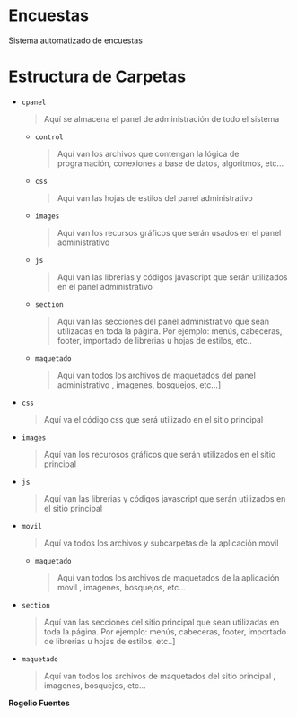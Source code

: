 # Encuestas
Sistema automatizado de encuestas
# Estructura de Carpetas
- `cpanel` 

    > Aquí se almacena el panel de 
    > administración de todo el sistema

    - `control` 
        >Aquí van los archivos que contengan la lógica de programación, conexiones a base de datos, algoritmos, etc...
     
    - `css`
    
        >Aquí van las hojas de estilos del panel administrativo
        
    - `images` 
    
        >Aquí van los recursos gráficos que serán usados en el panel administrativo
        
    - `js` 
        >Aquí van las librerias y códigos javascript que serán utilizados en el panel administrativo
        
    - `section` 
        >Aquí van las secciones del panel administrativo que sean utilizadas en toda la página. Por ejemplo: menús, cabeceras, footer, importado de librerias u hojas de estilos, etc..
        
    - `maquetado` 
        >Aquí van todos los archivos de maquetados del panel administrativo , imagenes, bosquejos, etc...]
        
- `css` 
    >Aquí va el código css que será utilizado en el sitio principal

- `images` 
    >Aquí van los recurosos gráficos que serán utilizados en el sitio principal

- `js` 
    >Aquí van las librerias y códigos javascript que serán utilizados en el sitio principal

- `movil` 
    >Aquí va todos los archivos y subcarpetas de la aplicación movil

    - `maquetado` 
        >Aquí van todos los archivos de maquetados de la aplicación movil , imagenes, bosquejos, etc...
        
- `section` 
    >Aquí van las secciones del sitio principal que sean utilizadas en toda la página. Por ejemplo: menús, cabeceras, footer, importado de librerias u hojas de estilos, etc..]

- `maquetado` 
    >Aquí van todos los archivos de maquetados del sitio principal , imagenes, bosquejos, etc...

 **Rogelio Fuentes**